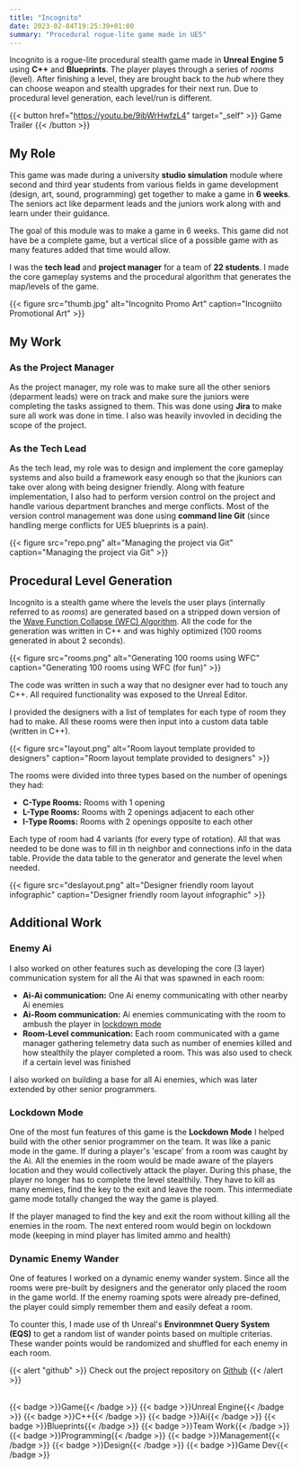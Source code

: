 ```yaml
---
title: "Incognito"
date: 2023-02-04T19:25:39+01:00
summary: "Procedural rogue-lite game made in UE5"
---
```


Incognito is a rogue-lite procedural stealth game made in **Unreal Engine 5** using **C++** and **Blueprints**. The player playes through a series of *rooms* (level). After finishing a level, they are brought back to the *hub* where they can choose weapon and stealth upgrades for their next run. Due to procedural level generation, each level/run is different.

{{< button href="https://youtu.be/9ibWrHwfzL4" target="_self" >}}
Game Trailer
{{< /button >}}

## My Role

This game was made  during a university **studio simulation** module where second and third year students from various fields in game development (design, art, sound, programming) get together to make a game in **6 weeks**. The seniors act like deparment leads and the juniors work along with and learn under their guidance.

The goal of this module was to make a game in 6 weeks. This game did not have be a complete game, but a vertical slice of a possible game with as many features added that time would allow.

I was the **tech lead** and **project manager** for a team of **22 students**. I made the core gameplay systems and the procedural algorithm that generates the map/levels of the game.

{{< figure
    src="thumb.jpg"
    alt="Incognito Promo Art"
    caption="Incogniito Promotional Art"
    >}}

## My Work

### As the Project Manager

As the project manager, my role was to make sure all the other seniors (deparment leads) were on track and make sure the juniors were completing the tasks assigned to them. This was done using **Jira** to make sure all work was done in time. I also was heavily invovled in deciding the scope of the project.

### As the Tech Lead

As the tech lead, my role was to design and implement the core gameplay systems and also build a framework easy enough so that the jkuniors can take over along with being designer friendly. Along with feature implementation, I also had to perform version control on the project and handle various department branches and merge conflicts. Most of the version control management was done using **command line Git** (since handling merge conflicts for UE5 blueprints is a pain).

{{< figure
    src="repo.png"
    alt="Managing the project via Git"
    caption="Managing the project via Git"
    >}}

## Procedural Level Generation

Incognito is a stealth game where the levels the user plays (internally referred to as *rooms*) are generated based on a stripped down version of the [Wave Function Collapse (WFC) Algorithm](https://github.com/mxgmn/WaveFunctionCollapse). All the code for the generation was written in C++ and was highly optimized (100 rooms generated in about 2 seconds).

{{< figure
    src="rooms.png"
    alt="Generating 100 rooms using WFC"
    caption="Generating 100 rooms using WFC (for fun)"
    >}}

The code was written in such a way that no designer ever had to touch any C++. All required functionality was exposed to the Unreal Editor.

I provided the designers with a list of templates for each type of room they had to make. All these rooms were then input into a custom data table (written in C++).

{{< figure
    src="layout.png"
    alt="Room layout template provided to designers"
    caption="Room layout template provided to designers"
    >}}

The rooms were divided into three types based on the number of openings they had:

- **C-Type Rooms:** Rooms with 1 opening
- **L-Type Rooms:** Rooms with 2 openings adjacent to each other
- **I-Type Rooms:** Rooms with 2 openings opposite to each other

Each type of room had 4 variants (for every type of rotation). All that was needed to be done was to fill in th neighbor and connections info in the data table. Provide the data table to the generator and generate the level when needed.

{{< figure
    src="deslayout.png"
    alt="Designer friendly room layout infographic"
    caption="Designer friendly room layout infographic"
    >}}

## Additional Work

### Enemy Ai

I also worked on other features such as developing the core (3 layer) communication system for all the Ai that was spawned in each room:

- **Ai-Ai communication:** One Ai enemy communicating with other nearby Ai enemies
- **Ai-Room communication:** Ai enemies communicating with the room to ambush the player in [lockdown mode](#lockdown-mode)
- **Room-Level communication:** Each room communicated with a game manager gathering telemetry data such as number of enemies killed and how stealthily the player completed a room. This was also used to check if a certain level was finished

I also worked on building a base for all Ai enemies, which was later extended by other senior programmers.

### Lockdown Mode

One of the most fun features of this game is the **Lockdown Mode** I helped build with the other senior programmer on the team. It was like a panic mode in the game. If during a player's 'escape' from a room was caught by the Ai. All the enemies in the room would be made aware of the players location and they would collectively attack the player. During this phase, the player no longer has to complete the level stealthily. They have to kill as many enemies, find the key to the exit and leave the room. This intermediate game mode totally changed the way the game is played.

If the player managed to find the key and exit the room without killing all the enemies in the room. The next entered room would begin on lockdown mode (keeping in mind player has limited ammo and health)

### Dynamic Enemy Wander

One of features I worked on a dynamic enemy wander system. Since all the rooms were pre-built by designers and the generator only placed the room in the game world. If the enemy roaming spots were already pre-defined, the player could simply remember them and easily defeat a room.

To counter this, I made use of th Unreal's **Environmnet Query System (EQS)** to get a random list of wander points based on multiple criterias. These wander points would be randomized and shuffled for each enemy in each room.

{{< alert "github" >}}
Check out the project repository on [Github](https://github.com/ArnavMehta3000/Collab-2023)
{{< /alert >}}

</br>

<div style="display: flex; flex-wrap: wrap; gap: 10px;">
  {{< badge >}}Game{{< /badge >}}
  {{< badge >}}Unreal Engine{{< /badge >}}
  {{< badge >}}C++{{< /badge >}}
  {{< badge >}}Ai{{< /badge >}}
  {{< badge >}}Blueprints{{< /badge >}}
  {{< badge >}}Team Work{{< /badge >}}
  {{< badge >}}Programming{{< /badge >}}
  {{< badge >}}Management{{< /badge >}}
  {{< badge >}}Design{{< /badge >}}
  {{< badge >}}Game Dev{{< /badge >}}
</div>
